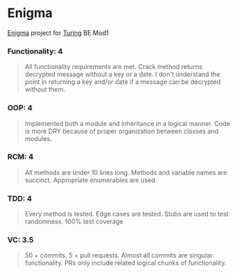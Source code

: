 # Enigma

[Enigma](https://backend.turing.io/module1/projects/) project for [Turing](https://turing.io/) BE Mod1

### Functionality: 4
> All functionality requirements are met. Crack method returns decrypted message without a key or a date. I don't understand the point in returning a key and/or date if a message can be decrypted without them. 
### OOP: 4
> Implemented both a module and inheritance in a logical manner. Code is more DRY because of proper organization between classes and modules.
### RCM: 4
> All methods are under 10 lines long. Methods and variable names are succinct. Appropriate enumerables are used.
### TDD: 4
> Every method is tested. Edge cases are tested. Stubs are used to test randomness. 100% test coverage
### VC: 3.5
> 50 + commits.  5 + pull requests. Almost all commits are singular functionality. PRs only include related logical chunks of functionality.
